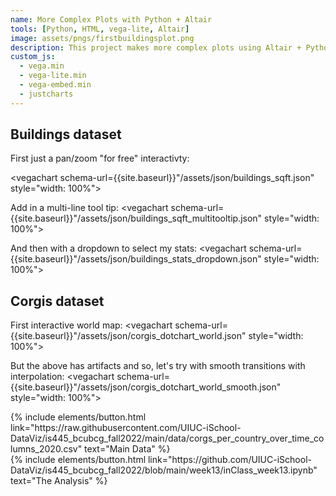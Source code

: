 ```yaml
---
name: More Complex Plots with Python + Altair
tools: [Python, HTML, vega-lite, Altair]
image: assets/pngs/firstbuildingsplot.png
description: This project makes more complex plots using Altair + Python.
custom_js:
  - vega.min
  - vega-lite.min
  - vega-embed.min
  - justcharts
---
```


## Buildings dataset

First just a pan/zoom "for free" interactivty:

<vegachart schema-url={{site.baseurl}}"/assets/json/buildings_sqft.json" style="width: 100%"></vegachart>

Add in a multi-line tool tip:
<vegachart schema-url={{site.baseurl}}"/assets/json/buildings_sqft_multitooltip.json" style="width: 100%"></vegachart>

And then with a dropdown to select my stats:
<vegachart schema-url={{site.baseurl}}"/assets/json/buildings_stats_dropdown.json" style="width: 100%"></vegachart>

## Corgis dataset

First interactive world map:
<vegachart schema-url={{site.baseurl}}"/assets/json/corgis_dotchart_world.json" style="width: 100%"></vegachart>

But the above has artifacts and so, let's try with smooth transitions with interpolation:
<vegachart schema-url={{site.baseurl}}"/assets/json/corgis_dotchart_world_smooth.json" style="width: 100%"></vegachart>





<!-- these are written in a combo of html and liquid --> 

<div class="left">
{% include elements/button.html link="https://raw.githubusercontent.com/UIUC-iSchool-DataViz/is445_bcubcg_fall2022/main/data/corgs_per_country_over_time_columns_2020.csv" text="Main Data" %}
</div>

<div class="right">
{% include elements/button.html link="https://github.com/UIUC-iSchool-DataViz/is445_bcubcg_fall2022/blob/main/week13/inClass_week13.ipynb" text="The Analysis" %}
</div>

